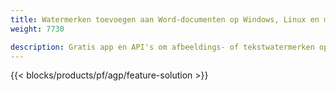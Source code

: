 ```yaml
---
title: Watermerken toevoegen aan Word-documenten op Windows, Linux en macOS 
weight: 7730

description: Gratis app en API's om afbeeldings- of tekstwatermerken op DOC-, DOCX- en ODT-bestanden te beheren
---
```


{{< blocks/products/pf/agp/feature-solution >}} 

